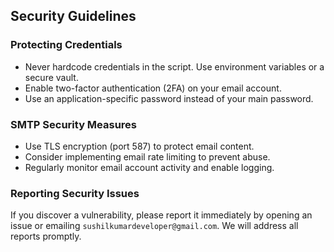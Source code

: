 ## Security Guidelines
### Protecting Credentials
- Never hardcode credentials in the script. Use environment variables or a secure vault.
- Enable two-factor authentication (2FA) on your email account.
- Use an application-specific password instead of your main password.

### SMTP Security Measures
- Use TLS encryption (port 587) to protect email content.
- Consider implementing email rate limiting to prevent abuse.
- Regularly monitor email account activity and enable logging.

### Reporting Security Issues
If you discover a vulnerability, please report it immediately by opening an issue or emailing `sushilkumardeveloper@gmail.com`. We will address all reports promptly.

